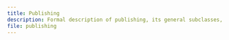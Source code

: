 ```yaml
---
title: Publishing
description: Formal description of publishing, its general subclasses, related classes and properties.
file: publishing
---
```


